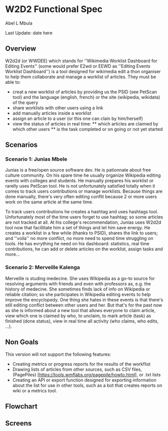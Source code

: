 # W2D2 Functional Spec

Abel L Mbula

Last Update: date here

## Overview
W2d2d (or WWDEE) which stands for ''Wikimedia Worklist Dashboard for Editing Events'' (some would prefer E2wd or EEWD as ''Editing Events  Worklist Dashboard'') is a tool designed for wikimedia edit a thon organiser to help them collaborate and manage a worklist of articles. They must be able to:
* creat a new worklist of articles by providing us the PSID (see PetScan tool) and the language (english, french) or the site (wikipedia, wikidata) of the query
* share worklists with other users using a link
* add manually articles inside a worklist
* assign an article to a user (or this one can clain by him/herself)
* view the status of articles in real time:
** which articles are claimed by which other users
** is the task completed or on going or not yet started

## Scenarios
### Scenario 1: Junias Mbele
Junias is a free/open source software dev. He is pationnate about free culture community. On his spare time he usually organize Wikipedia editing events with colleges and students. He manually prepares his worklist or rarelly uses PetScan tool. He is not unfortunately satisfied totally when it comes to track  users contributions or manage worklists. Because things are done manually, there's very often editing conflit because 2 or more users work on the same article at the same time. 

To track users contributions he creates a hashtag and uses hashtags tool. Unfortunately most of the time users forget to use hashtag; so some articles are not tracked at all. At his college's recommendation, Junias uses W2d2d tool now that facillitate him a set of things and let him save energy. He creates a worklist in a few while (thanks to PSID), shares the link to users; and ''voila'' no more conflict, no more need to spend time struggling on tools. He has evrything he need on his dashboard: statistics, real time contributions, he can add or delete articles on the worklist, assign tasks and more...

### Scenario 2: Merveille Kalenga
Merveille is studing medecine. She uses Wikipedia as a go-to source for resolving arguments with friends and even with professors as, e.g. the history of medecine. She sometimes finds lack of info on Wikipedia or reliable citation; so she participates in Wikipedia editing events to help improve the encyclopedy. One thing she hates in these events is that there's still editing conflict between other users and her. But that's for the past now as she is informed about a new tool that allows everyone to claim article, view which one is claimed by who, to unclaim, to mark article (task) as finished (done status), view in real time all activity (who claims, who edits, ...). 

## Non Goals
This version will not support the following features:
* Creating metrics or progress reports for the results of the workflist
* Drawing lists of articles from other sources, such as CSV files, (PagePiles) [https://tools.wmflabs.org/pagepile/howto.html], or .txt lists
* Creating an API or export function designed for exporting information about the list for use in other tools, such as a bot that creates reports on wiki or a metrics tool.


## Flowchart

## Screens
